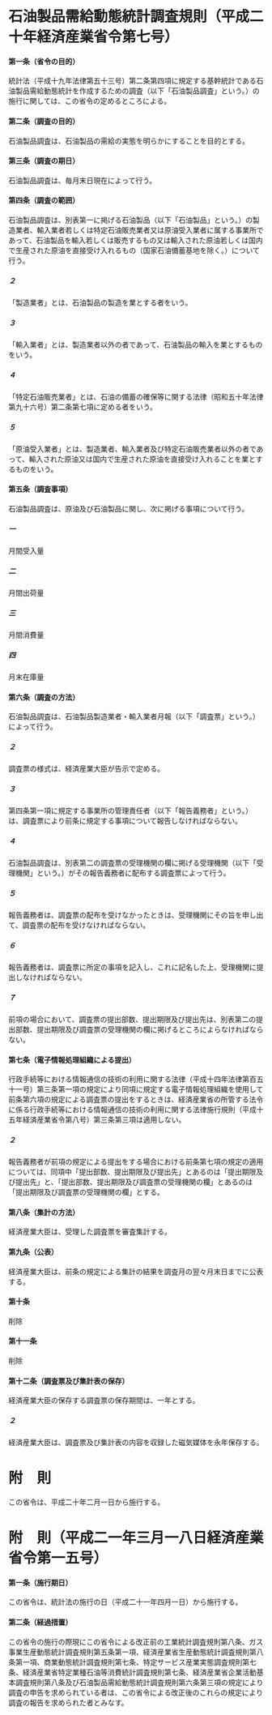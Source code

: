 # 石油製品需給動態統計調査規則（平成二十年経済産業省令第七号）
#### 第一条（省令の目的）
統計法（平成十九年法律第五十三号）第二条第四項に規定する基幹統計である石油製品需給動態統計を作成するための調査（以下「石油製品調査」という。）の施行に関しては、この省令の定めるところによる。
#### 第二条（調査の目的）
石油製品調査は、石油製品の需給の実態を明らかにすることを目的とする。
#### 第三条（調査の期日）
石油製品調査は、毎月末日現在によって行う。
#### 第四条（調査の範囲）
石油製品調査は、別表第一に掲げる石油製品（以下「石油製品」という。）の製造業者、輸入業者若しくは特定石油販売業者又は原油受入業者に属する事業所であって、石油製品を輸入若しくは販売するもの又は輸入された原油若しくは国内で生産された原油を直接受け入れるもの（国家石油備蓄基地を除く。）について行う。
##### ２
「製造業者」とは、石油製品の製造を業とする者をいう。
##### ３
「輸入業者」とは、製造業者以外の者であって、石油製品の輸入を業とするものをいう。
##### ４
「特定石油販売業者」とは、石油の備蓄の確保等に関する法律（昭和五十年法律第九十六号）第二条第七項に定める者をいう。
##### ５
「原油受入業者」とは、製造業者、輸入業者及び特定石油販売業者以外の者であって、輸入された原油又は国内で生産された原油を直接受け入れることを業とするものをいう。
#### 第五条（調査事項）
石油製品調査は、原油及び石油製品に関し、次に掲げる事項について行う。
##### 一
月間受入量
##### 二
月間出荷量
##### 三
月間消費量
##### 四
月末在庫量
#### 第六条（調査の方法）
石油製品調査は、石油製品製造業者・輸入業者月報（以下「調査票」という。）によって行う。
##### ２
調査票の様式は、経済産業大臣が告示で定める。
##### ３
第四条第一項に規定する事業所の管理責任者（以下「報告義務者」という。）は、調査票により前条に規定する事項について報告しなければならない。
##### ４
石油製品調査は、別表第二の調査票の受理機関の欄に掲げる受理機関（以下「受理機関」という。）がその報告義務者に配布する調査票によって行う。
##### ５
報告義務者は、調査票の配布を受けなかったときは、受理機関にその旨を申し出て、調査票の配布を受けなければならない。
##### ６
報告義務者は、調査票に所定の事項を記入し、これに記名した上、受理機関に提出しなければならない。
##### ７
前項の場合において、調査票の提出部数、提出期限及び提出先は、別表第二の提出部数、提出期限及び調査票の受理機関の欄に掲げるところによらなければならない。
#### 第七条（電子情報処理組織による提出）
行政手続等における情報通信の技術の利用に関する法律（平成十四年法律第百五十一号）第三条第一項の規定により同項に規定する電子情報処理組織を使用して前条第六項の規定による調査票の提出をするときは、経済産業省の所管する法令に係る行政手続等における情報通信の技術の利用に関する法律施行規則（平成十五年経済産業省令第八号）第三条第三項は適用しない。
##### ２
報告義務者が前項の規定による提出をする場合における前条第七項の規定の適用については、同項中「提出部数、提出期限及び提出先」とあるのは「提出期限及び提出先」と、「提出部数、提出期限及び調査票の受理機関の欄」とあるのは「提出期限及び調査票の受理機関の欄」とする。
#### 第八条（集計の方法）
経済産業大臣は、受理した調査票を審査集計する。
#### 第九条（公表）
経済産業大臣は、前条の規定による集計の結果を調査月の翌々月末日までに公表する。
#### 第十条
削除
#### 第十一条
削除
#### 第十二条（調査票及び集計表の保存）
経済産業大臣の保存する調査票の保存期間は、一年とする。
##### ２
経済産業大臣は、調査票及び集計表の内容を収録した磁気媒体を永年保存する。
# 附　則
この省令は、平成二十年二月一日から施行する。
# 附　則（平成二一年三月一八日経済産業省令第一五号）
#### 第一条（施行期日）
この省令は、統計法の施行の日（平成二十一年四月一日）から施行する。
#### 第二条（経過措置）
この省令の施行の際現にこの省令による改正前の工業統計調査規則第八条、ガス事業生産動態統計調査規則第五条第一項、経済産業省生産動態統計調査規則第八条第一項、商業動態統計調査規則第七条、特定サービス産業実態調査規則第七条、経済産業省特定業種石油等消費統計調査規則第七条、経済産業省企業活動基本調査規則第八条及び石油製品需給動態統計調査規則第六条第三項の規定により調査の申告を求められている者は、この省令による改正後のこれらの規定により調査の報告を求められた者とみなす。
